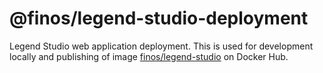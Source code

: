 # @finos/legend-studio-deployment

Legend Studio web application deployment. This is used for development locally and publishing of image [finos/legend-studio](!https://hub.docker.com/r/finos/legend-studio) on Docker Hub.
